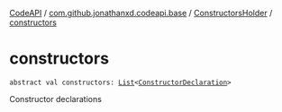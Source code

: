 [CodeAPI](../../index.md) / [com.github.jonathanxd.codeapi.base](../index.md) / [ConstructorsHolder](index.md) / [constructors](.)

# constructors

`abstract val constructors: `[`List`](https://kotlinlang.org/api/latest/jvm/stdlib/kotlin.collections/-list/index.html)`<`[`ConstructorDeclaration`](../-constructor-declaration/index.md)`>`

Constructor declarations

